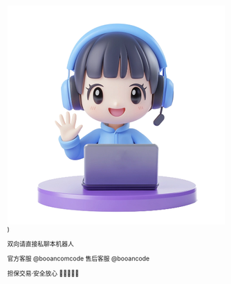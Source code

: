 
![广告图片](https://github.com/yootaocom/nfd/blob/main/data/kf.png))

双向请直接私聊本机器人

官方客服 @booancomcode
售后客服 @booancode

担保交易·安全放心
🌟🌈🌝🐳🍗
